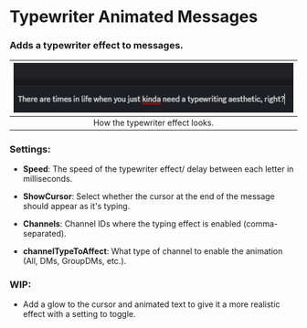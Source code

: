 # Typewriter Animated Messages

### Adds a typewriter effect to messages.
| <img alt="typewriter effect looks like this" src="./resources/typewriter.gif"/>              |
|----------------------------------------------------------------------------------------------|
| <span style="display: flex; justify-content: center;">How the typewriter effect looks.<span> |

### Settings:

- **Speed**: The speed of the typewriter effect/ delay between each letter in milliseconds.


- **ShowCursor**: Select whether the cursor at the end of the message should appear as it's typing.
 
 
- **Channels**: Channel IDs where the typing effect is enabled (comma-separated).


- **channelTypeToAffect**: What type of channel to enable the animation (All, DMs, GroupDMs, etc.).


### WIP:
- Add a glow to the cursor and animated text to give it a more realistic effect with a setting to toggle.
